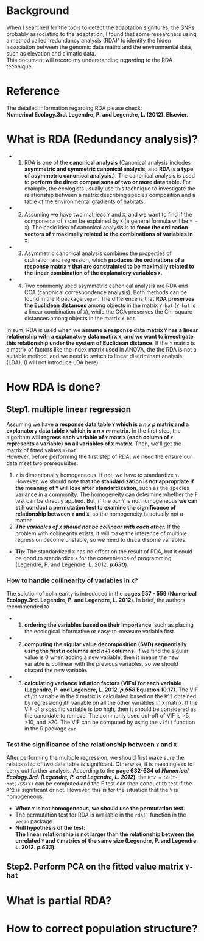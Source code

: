 # Background
When I searched for the tools to detect the adaptation signitures, the SNPs probably associating to the adaptation, I found that some researchers using a method called 'redundancy analysis (RDA)' to identify the hiden association between the genomic data matirx and the environmental data, such as elevation and climatic data.  
This document will record my understanding regarding to the RDA technique.  

# Reference
The detailed information regarding RDA please check:  
**Numerical Ecology.3rd. Legendre, P. and Legendre, L. (2012).  Elsevier.**  

# What is RDA (Redundancy analysis)?  
 - 1. RDA is one of the **canonical analysis** (Canonical analysis includes **asymmetric and symmetric canonical analysis**, and **RDA is a type of asymmetric canonical analysis**.). The canonical analysis is used to **perform the direct comparisons of two or more data table.** For example, the ecologists usually use this technique to investigate the relationship between a matrix describing species composition and a table of the environmental gradients of habitats.  
 - 2. Assuming we have two matriecs `Y` and `X`, and we want to find if the components of `Y` can be explained by `X` (a general formula will be `Y ~ X`). The basic idea of canonical analysis is to **force the ordination vectors of `Y` maximally related to the combinations of variables in `X`**.  
 - 3. Asymmetric canonical analysis combines the properties of ordination and regression, which **produces the ordinations of a response matrix `Y` that are constrainted to be maximally related to the linear combination of the explanatory variables `X`.**     
 - 4. Two commonly used asymmetric canonical analysis are RDA and CCA (canonical correspondence analysis). Both methods can be found in the R package `vegan`. The difference is that **RDA preserves the Euclidean distances** among objects in the matrix `Y-hat` (`Y-hat` is a linear combination of `X`), while the CCA preserves the Chi-square distances among objects in the matrix `Y-hat`.    
   
In sum, RDA is used when we **assume a response data matrix `Y` has a linear relationship with a explanatory data matirx `X`, and we want to investigate this relationship under the system of Euclidean distance**. If the `Y` matrix is a matrix of factors like the index matrix used in ANOVA, the the RDA is not a suitable method, and we need to switch to linear discriminant analysis (LDA). (I will not introduce LDA here)  

# How RDA is done?
## Step1. multiple linear regression
Assuming we have **a response data table `Y` which is a *n x p* matrix and a explanatory data table `X` which is a *n x m* matrix.** In the first step, the algorithm will **regress each variable of `Y` matrix (each column of `Y` represents a variable) on all variables of `X` matrix**. Then, we'll get the matrix of fitted values `Y-hat`.  
However, before performing the first step of RDA, we need the ensure our data meet two prerequisites:  
1. `Y` is dimentionally homogeneous. If not, we have to standardize `Y`.  
However, we should note that **the standardization is not appropriate if the meaning of `Y` will lose after standardization**, such as the species variance in a community. The homogeneity can determine whether the F test can be directly applied. But, if the our `Y` is not homogeneous **we can still conduct a permutation test to examine the significance of relationship between `Y` and `X`**, so the homogeneity is actually not a matter.   
2. ***The variables of `X` should not be collinear with each other.*** If the problem with collinearity exists, it will make the inference of multiple regression become unstable, so we need to discard some variables.  
 - **Tip**: The standardized `X` has no effect on the result of RDA, but it could be good to standardize `X` for the convenience of programming (Legendre, P. and Legendre, L. 2012. ***p.630***).
### How to handle collinearity of variables in `X`?
The solution of collinearity is introduced in the **pages 557 - 559 (Numerical Ecology.3rd. Legendre, P. and Legendre, L. 2012**). In brief, the authors recommended to 
 - 1. **ordering the variables based on their importance**, such as placing the ecological informative or easy-to-measure variable first. 
 - 2. **computing the sigular value decomposition (SVD) sequentially using the first *n* columns and *n+1* columns.** If we find the sigular value is 0 when adding a new variable, then it means the new variable is collinear with the previous variables, so we should discard the new variable.
 - 3. **calculating variance inflation factors (VIFs) for each variable (Legendre, P. and Legendre, L. 2012. *p.558* Equation 10.17).** The VIF of *j*th variable in the `X` matrix is calculated based on the `R^2` obtained by regressiong *j*th variable on all the other variables in `X` matrix. If the VIF of a specific variable is too high, then it should be considered as the candidate to remove. The commonly used cut-off of VIF is >5, >10, and >20. The VIF can be computed by using the `vif()` function in the R package `car`.
 
 ### Test the significance of the relationship between `Y` and `X`
 After performing the multiple regression, we should first make sure the relationship of two data table is significant. Otherwise, it is meaningless to carry out further analysis. According to the **page 632-634 of *Numerical Ecology.3rd. (Legendre, P. and Legendre, L. 2012*)**, the `R^2 = SS(Y-hat)/SS(Y)` can be computed and the F test can then conduct to test if the `R^2` is significant or not. However, this is for the situation that the `Y` is homogeneous.  
 - **When `Y` is not homogeneous, we should use the permutation test.**  
 - The permutation test for RDA is available in the `rda()` function in the `vegan` package.
 - **Null hypothesis of the test:**  
 **The linear relationship is not larger than the relationship between the unrelated `Y` and `X` matrics of the same size (Legendre, P. and Legendre, L. 2012. *p.633*).** 
 
 ## Step2. Perform PCA on the fitted value matrix `Y-hat`
 

 
# What is partial RDA?

# How to correct population structure?
